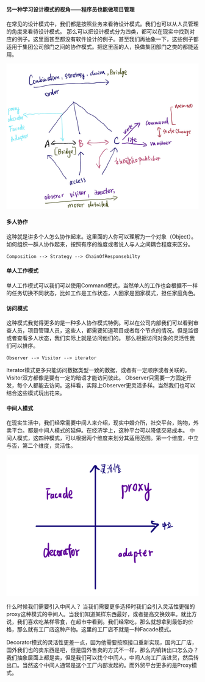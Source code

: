 
#### 另一种学习设计模式的视角——程序员也能做项目管理


在常见的设计模式中，我们都是按照业务来看待设计模式。我们也可以从人员管理的角度来看待设计模式。
那么可以把设计模式分为四类，都可以在现实中找到对应的例子。这里面甚至都没有软件设计的例子。甚至我们再抽象一下，这些例子都适用于集团公司部门之间的协作模式。把这里面的人，换做集团部门之类的都能适用。

![](images/IMG_0010.jpeg)

#### 多人协作
这种就是讲多个人怎么协作起来。这里面的人你可以理解为一个对象（Object）。如何组织一群人协作起来，按照有序的维度或者说人与人之间耦合程度来区分。
```
Composition --> Strategy --> ChainOfResponsebilty
```
#### 单人工作模式
单人工作模式可以我们可以使用Command模式，当然单人的工作也会根据不一样的任务切换不同状态，比如工作是工作状态，人回家是回家模式，担任家庭角色。  

#### 访问模式
这种模式我觉得更多的是一种多人协作模式特例。可以在公司内部我们可以看到审查人员，项目管理人员，这些人，都需要知道项目或者每个节点的情况。但是监督或者查看多人状态，我们实际上就是访问他们的。
那么根据访问对象的灵活性我们可以排序。
```
Observer --> Visitor --> iterator
```

Iterator模式更多只能访问数据类型一致的数据，或者有一定顺序或者关联的。
Visitor双方都像是要有一定的暗语才能访问彼此。
Observer只需要一方固定开发，每个人都能去访问。这样看，实际上Observer更灵活多样。当然我们也可以结合这些模式玩出花来。


#### 中间人模式
在现实生活中，我们经常需要中间人来介绍，现实中婚介所，社交平台，购物，外卖平台。都是中间人模式的延伸。在经济学上，这种平台可以降低交易成本。
中间人模式，这四种模式，可以根据两个维度来划分其适用范围。第一个维度，中立与否，第二个维度，灵活性。   

![](images/image.png)

什么时候我们需要引入中间人？
当我们需要更多选择时我们会引入灵活性更强的proxy这种模式的中间人。当我们知道某样东西最好，或者提高交换效率。就比方说，我们喜欢吃某样零食，在超市中看到。我们经常吃，那么就想拿到最低的价格，那么就有工厂店这种产物。这里的工厂店不就是一种Facade模式。

Decorator模式的灵活性更差一点，因为他需要按照接口重新实现，国内工厂店，国外我们也的卖东西是吧，但是国外售卖的方式不一样，那么内销转出口怎么办？我们抽象层面上都是卖，但是我们可以找个中间人，中间人向工厂店进货，然后转出口。当然这个中间人通常是这个工厂内部发起的。而外贸平台更多的是Proxy模式。

